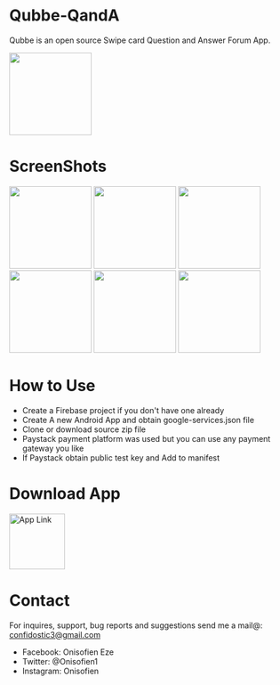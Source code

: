 # Qubbe-QandA
Qubbe is an open source Swipe card Question and Answer Forum App.

<!--![alt text](https://github.com/Dev-Geek/Qubbe-QandA/blob/master/screenshots/icon.png "1") -->
<img src="https://github.com/Dev-Geek/Qubbe-QandA/blob/master/screenshots/icon.png" width="148">

# ScreenShots
<!--![alt text](https://github.com/Dev-Geek/Qubbe-QandA/blob/master/screenshots/1.png "1") -->
<img src="https://github.com/Dev-Geek/Qubbe-QandA/blob/master/screenshots/1.png" width="148">
<img src="https://github.com/Dev-Geek/Qubbe-QandA/blob/master/screenshots/2.png" width="148">
<img src="https://github.com/Dev-Geek/Qubbe-QandA/blob/master/screenshots/3.png" width="148">
<img src="https://github.com/Dev-Geek/Qubbe-QandA/blob/master/screenshots/4.png" width="148">
<img src="https://github.com/Dev-Geek/Qubbe-QandA/blob/master/screenshots/5.png" width="148">
<img src="https://github.com/Dev-Geek/Qubbe-QandA/blob/master/screenshots/6.png " width="148">

# How to Use
* Create a Firebase project if you don't have one already
* Create A new Android App and obtain google-services.json file
* Clone or download source zip file
* Paystack payment platform was used but you can use any payment gateway you like
* If Paystack obtain public test key and Add to manifest

# Download App
<a href="https://play.google.com/store/apps/details?id=live.qubbe.android">
<img border="0" alt="App Link" src="" width="100" height="100">
</a>
 

# Contact
For inquires, support, bug reports and suggestions send me a mail@: confidostic3@gmail.com

* Facebook: Onisofien Eze
* Twitter: @Onisofien1
* Instagram: Onisofien